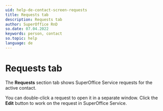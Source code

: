 ```yaml
---
uid: help-de-contact-screen-requests
title: Requests tab
description: Requests tab
author: SuperOffice RnD
so.date: 07.04.2022
keywords: person, contact
so.topic: help
language: de
---
```


# Requests tab

The **Requests** section tab shows SuperOffice Service requests for the active contact.

You can double-click a request to open it in a separate window. Click the **Edit** button to work on the request in SuperOffice Service.

